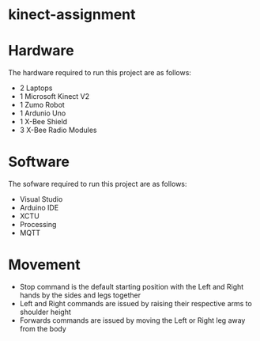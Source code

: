 # kinect-assignment


# Hardware

The hardware required to run this project are as follows:
- 2 Laptops
- 1 Microsoft Kinect V2
- 1 Zumo Robot
- 1 Ardunio Uno
- 1 X-Bee Shield
- 3 X-Bee Radio Modules

# Software 

The sofware required to run this project are as follows:
- Visual Studio
- Arduino IDE
- XCTU
- Processing
- MQTT

# Movement

- Stop command is the default starting position with the Left and Right hands by the sides and legs together
- Left and Right commands are issued by raising their respective arms to shoulder height
- Forwards commands are issued by moving the Left or Right leg away from the body
